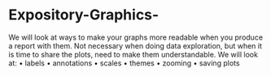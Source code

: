 # Expository-Graphics-
We will look at ways to make your graphs more readable when you produce a report with them. 
Not necessary when doing data exploration, but when it is time to share the plots, need to make them understandable. 
We will look at:
•	labels
•	annotations
•	scales
•	themes
•	zooming
•	saving plots

